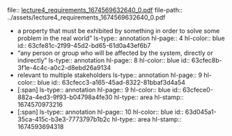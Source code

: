 file:: [lecture4_requirements_1674569632640_0.pdf](../assets/lecture4_requirements_1674569632640_0.pdf)
file-path:: ../assets/lecture4_requirements_1674569632640_0.pdf

- a property that must be exhibited by something in order to solve some problem in the real world”
  ls-type:: annotation
  hl-page:: 4
  hl-color:: blue
  id:: 63cfe81c-2f99-45d2-bd65-61d0a43ef6b7
- “any person or group who will be affected by the system, directly or indirectly”
  ls-type:: annotation
  hl-page:: 8
  hl-color:: blue
  id:: 63cfec8b-3f1e-4c4c-a0c2-d8ebd26a9134
- relevant to multiple stakeholders
  ls-type:: annotation
  hl-page:: 9
  hl-color:: blue
  id:: 63cfecc3-a165-45ad-8322-81bbaf3d4a54
- [:span]
  ls-type:: annotation
  hl-page:: 9
  hl-color:: blue
  id:: 63cfece0-882a-4ed3-9f93-b04798a4fe30
  hl-type:: area
  hl-stamp:: 1674570973216
- [:span]
  ls-type:: annotation
  hl-page:: 10
  hl-color:: blue
  id:: 63d045a1-35ca-415c-b3e3-7773797b1b2c
  hl-type:: area
  hl-stamp:: 1674593694318